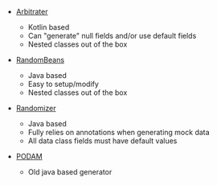 - [Arbitrater](https://github.com/tyro/arbitrater)
    - Kotlin based
    - Can "generate" null fields and/or use default fields
    - Nested classes out of the box

- [RandomBeans](https://github.com/benas/random-beans)
    - Java based
    - Easy to setup/modify
    - Nested classes out of the box

- [Randomizer](https://github.com/android-Infoedge/randomizer)
    - Java based
    -  Fully relies on annotations when generating mock data
    -  All data class fields must have default values

- [PODAM](http://mtedone.github.io/podam/usage.html)
    - Old java based generator